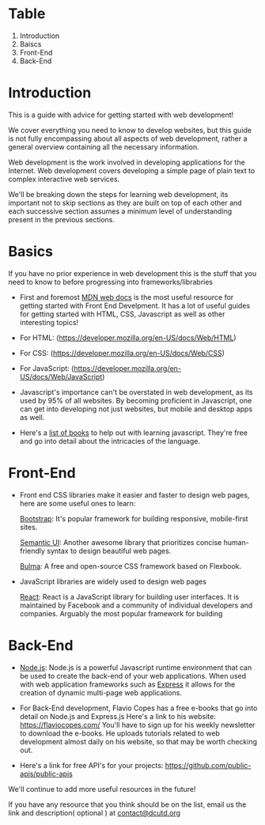 # Table
   1. Introduction
   2. Baiscs
   3. Front-End
   4. Back-End
# Introduction
This is a guide with advice for getting started with web development!

We cover everything you need to know to develop websites, but this guide is not fully encompassing about all aspects of web development, rather a general overview containing all the necessary information.

Web development is the work involved in developing applications for the Internet. Web development covers developing a simple page of plain text to complex interactive web services.

We'll be breaking down the steps for learning web development, its important not to skip sections as they are built on top of each other and each successive section assumes a minimum level of understanding present in the previous sections.

# Basics
If you have no prior experience in web development this is the stuff that you need to know to before progressing into frameworks/librabries

   -  First and foremost [MDN web docs](https://developer.mozilla.org/en-US/docs/Web) is the most useful resource for getting started with Front End Develpment. It has a lot of useful guides for getting started with HTML, CSS, Javascript as well as other interesting topics!

   - For HTML: (https://developer.mozilla.org/en-US/docs/Web/HTML)
   - For CSS: (https://developer.mozilla.org/en-US/docs/Web/CSS)
   - For JavaScript: (https://developer.mozilla.org/en-US/docs/Web/JavaScript) 
   - Javascript's importance can't be overstated in web development, as its used by 95% of all websites. By becoming proficient in Javascript, one can get into developing not just websites, but mobile and desktop apps as well.
   - Here's a [list of books](https://github.com/getify/You-Dont-Know-JS) to help out with learning javascript. They're free and go into detail about the intricacies of the language.

 # Front-End
 
   - Front end CSS libraries make it easier and faster to design web pages, here are some useful ones to learn:
   
        [Bootstrap](https://getbootstrap.com/docs/4.3/getting-started/introduction/): It's popular framework for building responsive, mobile-first sites.
  
        [Semantic UI](https://semantic-ui.com/introduction/getting-started.html): Another awesome library that prioritizes concise human-friendly syntax to design beautiful web pages.
  
        [Bulma](https://bulma.io/documentation/): A free and open-source CSS framework based on Flexbook.
        
   - JavaScript libraries are widely used to design web pages    
   
        [React](https://reactjs.org/tutorial/tutorial.html): React is a JavaScript library for building user interfaces. It is maintained by Facebook and a community of individual developers and companies. Arguably the most popular framework for building 

# Back-End
- [Node.js](https://nodejs.org/en/docs/guides/): Node.js is a powerful Javascript runtime environment that can be used to create the back-end of your web applications. When used with web application frameworks such as [Express](https://expressjs.com/) it allows for the creation of dynamic multi-page web applications.
- For Back-End development, Flavio Copes has a free e-books that go into detail on Node.js and Express.js
   Here's a link to his website: https://flaviocopes.com/
   You'll have to sign up for his weekly newsletter to download the e-books.
   He uploads tutorials related to web development almost daily on his website, so that may be worth checking out.
   
- Here's a link for free API's for your projects: https://github.com/public-apis/public-apis

We'll continue to add more useful resources in the future!

If you have any resource that you think should be on the list, email us the link and description( optional ) at contact@dcutd.org
